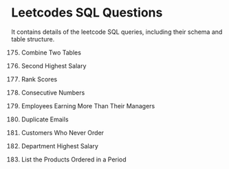 # Leetcodes SQL Questions

It contains details of the leetcode SQL queries, including their schema and table structure.

175. Combine Two Tables

176. Second Highest Salary
178. Rank Scores
180. Consecutive Numbers
181. Employees Earning More Than Their Managers
182. Duplicate Emails
183. Customers Who Never Order
184. Department Highest Salary
1327. List the Products Ordered in a Period
